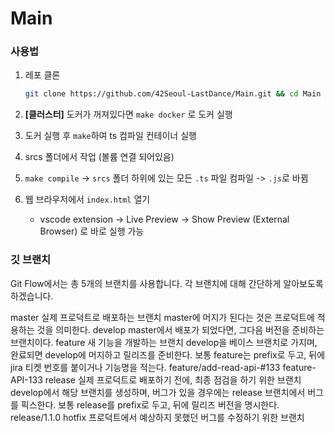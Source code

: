 # Main

### 사용법

1. 레포 클론

   ```bash
   git clone https://github.com/42Seoul-LastDance/Main.git && cd Main
   ```

2. **[클러스터]** 도커가 꺼져있다면 `make docker` 로 도커 실행
   
3. 도커 실행 후 `make`하여 ts 컴파일 컨테이너 실행
4. srcs 폴더에서 작업 (볼륨 연결 되어있음)
5. `make compile` -> `srcs` 폴더 하위에 있는 모든 `.ts` 파일 컴파일 -> `.js`로 바뀜
6. 웹 브라우저에서 `index.html` 열기
   -  vscode extension -> Live Preview -> Show Preview (External Browser) 로 바로 실행 가능

### 깃 브랜치
Git Flow에서는 총 5개의 브랜치를 사용합니다. 각 브랜치에 대해 간단하게 알아보도록 하겠습니다.

master
실제 프로덕트로 배포하는 브랜치
master에 머지가 된다는 것은 프로덕트에 적용하는 것을 의미한다.
develop
master에서 배포가 되었다면, 그다음 버전을 준비하는 브랜치이다.
feature
새 기능을 개발하는 브랜치
develop을 베이스 브랜치로 가지며, 완료되면 develop에 머지하고 릴리즈를 준비한다.
보통 feature는 prefix로 두고, 뒤에 jira 티켓 번호를 붙이거나 기능명을 적는다.
feature/add-read-api-#133
feature-API-133
release
실제 프로덕트로 배포하기 전에, 최종 점검을 하기 위한 브랜치
develop에서 해당 브랜치를 생성하며, 버그가 있을 경우에는 release 브랜치에서 버그를 픽스한다.
보통 release를 prefix로 두고, 뒤에 릴리즈 버전을 명시한다.
release/1.1.0
hotfix
프로덕트에서 예상하지 못했던 버그를 수정하기 위한 브랜치
